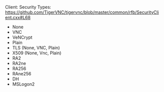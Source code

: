 Client:
Security Types: https://github.com/TigerVNC/tigervnc/blob/master/common/rfb/SecurityClient.cxx#L68
- None
- VNC
- VeNCrypt
- Plain
- TLS (None, VNC, Plain)
- X509 (None, Vnc, Plain)
- RA2
- RA2ne
- RA256
- RAne256
- DH
- MSLogon2